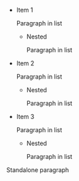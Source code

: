 * Item 1

    Paragraph in list
    
    * Nested
    
        Paragraph in list
    
* Item 2

    Paragraph in list
    
    * Nested
    
        Paragraph in list
    
* Item 3

    Paragraph in list
    
    * Nested
    
        Paragraph in list

Standalone paragraph
